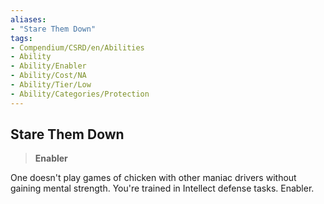 ```yaml
---
aliases:
- "Stare Them Down"
tags:
- Compendium/CSRD/en/Abilities
- Ability
- Ability/Enabler
- Ability/Cost/NA
- Ability/Tier/Low
- Ability/Categories/Protection
---
```


  
## Stare Them Down  
>**Enabler**
  
One doesn't play games of chicken with other maniac drivers without gaining mental strength. You're trained in Intellect defense tasks. Enabler.